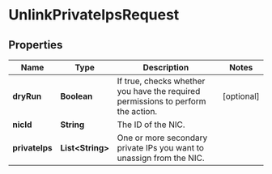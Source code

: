

# UnlinkPrivateIpsRequest


## Properties

| Name | Type | Description | Notes |
|------------ | ------------- | ------------- | -------------|
|**dryRun** | **Boolean** | If true, checks whether you have the required permissions to perform the action. |  [optional] |
|**nicId** | **String** | The ID of the NIC. |  |
|**privateIps** | **List&lt;String&gt;** | One or more secondary private IPs you want to unassign from the NIC. |  |



